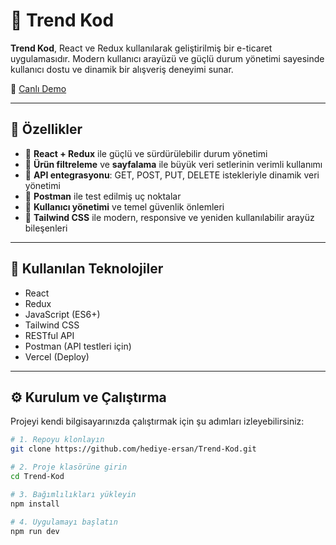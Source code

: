 # 🛒 Trend Kod

**Trend Kod**, React ve Redux kullanılarak geliştirilmiş bir e-ticaret uygulamasıdır. Modern kullanıcı arayüzü ve güçlü durum yönetimi sayesinde kullanıcı dostu ve dinamik bir alışveriş deneyimi sunar.

🔗 [Canlı Demo](https://trend-kod.vercel.app/)

---

## 🚀 Özellikler

- 🧠 **React + Redux** ile güçlü ve sürdürülebilir durum yönetimi
- 🎯 **Ürün filtreleme** ve **sayfalama** ile büyük veri setlerinin verimli kullanımı
- 🔄 **API entegrasyonu**: GET, POST, PUT, DELETE istekleriyle dinamik veri yönetimi
- 🧪 **Postman** ile test edilmiş uç noktalar
- 👤 **Kullanıcı yönetimi** ve temel güvenlik önlemleri
- 🎨 **Tailwind CSS** ile modern, responsive ve yeniden kullanılabilir arayüz bileşenleri

---

## 🧰 Kullanılan Teknolojiler

- React
- Redux
- JavaScript (ES6+)
- Tailwind CSS
- RESTful API
- Postman (API testleri için)
- Vercel (Deploy)

---

## ⚙️ Kurulum ve Çalıştırma

Projeyi kendi bilgisayarınızda çalıştırmak için şu adımları izleyebilirsiniz:

```bash
# 1. Repoyu klonlayın
git clone https://github.com/hediye-ersan/Trend-Kod.git

# 2. Proje klasörüne girin
cd Trend-Kod

# 3. Bağımlılıkları yükleyin
npm install

# 4. Uygulamayı başlatın
npm run dev


